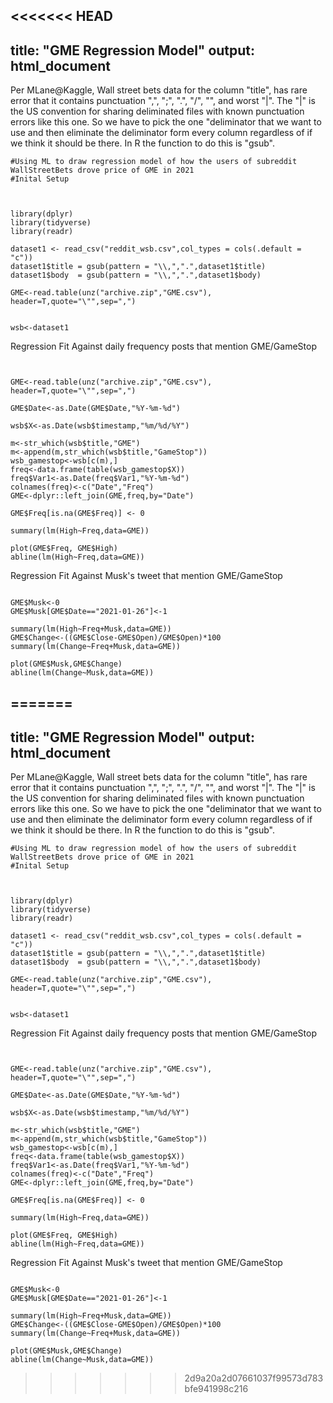 <<<<<<< HEAD
---
title: "GME Regression Model"
output: html_document
---


Per MLane@Kaggle, Wall street bets data for the column "title", has rare error that it contains punctuation ",", ";", ".", "/", "\", and worst "|". The "|" is the US convention for sharing deliminated files with known punctuation errors like this one. So we have to pick the one "deliminator that we want to use and then eliminate the deliminator form every column regardless of if we think it should be there. In R the function to do this is "gsub".

```{r setup, include=TRUE, message=FALSE,warning=FALSE}
#Using ML to draw regression model of how the users of subreddit WallStreetBets drove price of GME in 2021
#Inital Setup



library(dplyr)
library(tidyverse)
library(readr)

dataset1 <- read_csv("reddit_wsb.csv",col_types = cols(.default = "c"))
dataset1$title = gsub(pattern = "\\,",".",dataset1$title)
dataset1$body  = gsub(pattern = "\\,",".",dataset1$body)

GME<-read.table(unz("archive.zip","GME.csv"), header=T,quote="\"",sep=",")


wsb<-dataset1

```

Regression Fit Against daily frequency posts that mention GME/GameStop
```{r}


GME<-read.table(unz("archive.zip","GME.csv"), header=T,quote="\"",sep=",")

GME$Date<-as.Date(GME$Date,"%Y-%m-%d")  

wsb$X<-as.Date(wsb$timestamp,"%m/%d/%Y")

m<-str_which(wsb$title,"GME")
m<-append(m,str_which(wsb$title,"GameStop"))
wsb_gamestop<-wsb[c(m),]
freq<-data.frame(table(wsb_gamestop$X))
freq$Var1<-as.Date(freq$Var1,"%Y-%m-%d")
colnames(freq)<-c("Date","Freq")
GME<-dplyr::left_join(GME,freq,by="Date")

GME$Freq[is.na(GME$Freq)] <- 0

summary(lm(High~Freq,data=GME))

plot(GME$Freq, GME$High)
abline(lm(High~Freq,data=GME))
```

Regression Fit Against Musk's tweet that mention GME/GameStop

```{r}

GME$Musk<-0
GME$Musk[GME$Date=="2021-01-26"]<-1

summary(lm(High~Freq+Musk,data=GME))
GME$Change<-((GME$Close-GME$Open)/GME$Open)*100
summary(lm(Change~Freq+Musk,data=GME))

plot(GME$Musk,GME$Change)
abline(lm(Change~Musk,data=GME))

```

=======
---
title: "GME Regression Model"
output: html_document
---


Per MLane@Kaggle, Wall street bets data for the column "title", has rare error that it contains punctuation ",", ";", ".", "/", "\", and worst "|". The "|" is the US convention for sharing deliminated files with known punctuation errors like this one. So we have to pick the one "deliminator that we want to use and then eliminate the deliminator form every column regardless of if we think it should be there. In R the function to do this is "gsub".

```{r setup, include=TRUE, message=FALSE,warning=FALSE}
#Using ML to draw regression model of how the users of subreddit WallStreetBets drove price of GME in 2021
#Inital Setup



library(dplyr)
library(tidyverse)
library(readr)

dataset1 <- read_csv("reddit_wsb.csv",col_types = cols(.default = "c"))
dataset1$title = gsub(pattern = "\\,",".",dataset1$title)
dataset1$body  = gsub(pattern = "\\,",".",dataset1$body)

GME<-read.table(unz("archive.zip","GME.csv"), header=T,quote="\"",sep=",")


wsb<-dataset1

```

Regression Fit Against daily frequency posts that mention GME/GameStop
```{r}


GME<-read.table(unz("archive.zip","GME.csv"), header=T,quote="\"",sep=",")

GME$Date<-as.Date(GME$Date,"%Y-%m-%d")  

wsb$X<-as.Date(wsb$timestamp,"%m/%d/%Y")

m<-str_which(wsb$title,"GME")
m<-append(m,str_which(wsb$title,"GameStop"))
wsb_gamestop<-wsb[c(m),]
freq<-data.frame(table(wsb_gamestop$X))
freq$Var1<-as.Date(freq$Var1,"%Y-%m-%d")
colnames(freq)<-c("Date","Freq")
GME<-dplyr::left_join(GME,freq,by="Date")

GME$Freq[is.na(GME$Freq)] <- 0

summary(lm(High~Freq,data=GME))

plot(GME$Freq, GME$High)
abline(lm(High~Freq,data=GME))
```

Regression Fit Against Musk's tweet that mention GME/GameStop

```{r}

GME$Musk<-0
GME$Musk[GME$Date=="2021-01-26"]<-1

summary(lm(High~Freq+Musk,data=GME))
GME$Change<-((GME$Close-GME$Open)/GME$Open)*100
summary(lm(Change~Freq+Musk,data=GME))

plot(GME$Musk,GME$Change)
abline(lm(Change~Musk,data=GME))

```

>>>>>>> 2d9a20a2d07661037f99573d783bfe941998c216
